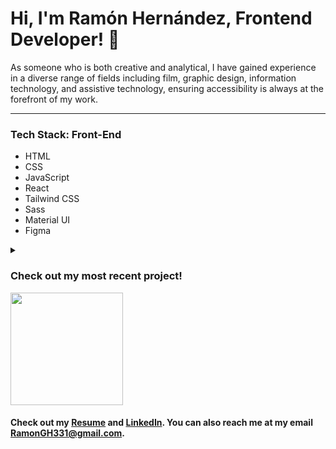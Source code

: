 # Hi, I'm Ramón Hernández, Frontend Developer! 👋

As someone who is both creative and analytical, I have gained experience in a diverse range of fields including film, graphic design, information technology, and assistive technology, ensuring accessibility is always at the forefront of my work.

<hr/>
<h3>Tech Stack: Front-End</h3>
<ul>
  <li>HTML</li>
  <li>CSS</li>
  <li>JavaScript</li>
  <li>React</li>
  <li>Tailwind CSS</li>
  <li>Sass</li>
  <li>Material UI</li>
  <li>Figma</li>
 </ul>
 
<details>
  <summary><h3>Check out my most recent project!</h3></summary>
<br>
  <h2>Jobify</h2>
<img src="https://i.imgur.com/d99L8ke.gif" alt="Jobify Preview"/><br/>
  <h5><a href="https://effortless-cajeta-61b011.netlify.app">Live Link</a></h5> 
  <h5><a href="https://github.com/ramongh331/Jobify_Frontend">Repo</a></h5>
<p>Do you find it chaotic when you have to navigate through several job sites just to view your saved job applications? May I introduce you to Jobify! Jobify allows users to type in specific job application information and save it in one central location. Let Jobify help you easily move forward in your career.</p>
</details>

<img height="180em" src="https://github-readme-stats.vercel.app/api?username=ramongh331&show_icons=true&hide_border=true&&count_private=true&include_all_commits=true" />

<h4>Check out my <a href="https://docs.google.com/document/d/1-H5c92emIgXb3ieinFNVST_NQUpNs4AKYF7Nzk7PF9M/edit?usp=sharing">Resume</a> and <a href="https://www.linkedin.com/in/ramon-hernandez-web/">LinkedIn</a>. You can also reach me at my email <a href="mailto:ramongh331@gmail.com">RamonGH331@gmail.com</a>.</h4>
